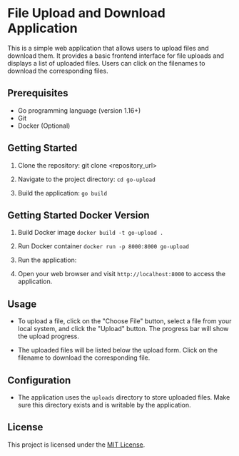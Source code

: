 # File Upload and Download Application

This is a simple web application that allows users to upload files and download them. It provides a basic frontend interface for file uploads and displays a list of uploaded files. Users can click on the filenames to download the corresponding files.

## Prerequisites

- Go programming language (version 1.16+)
- Git
- Docker (Optional)

## Getting Started

1. Clone the repository:
git clone <repository_url>

2. Navigate to the project directory:
```cd go-upload```
3. Build the application:
```go build```

## Getting Started Docker Version
1. Build Docker image
```docker build -t go-upload .```
2. Run Docker container
```docker run -p 8000:8000 go-upload```
4. Run the application:

5. Open your web browser and visit `http://localhost:8000` to access the application.

## Usage

- To upload a file, click on the "Choose File" button, select a file from your local system, and click the "Upload" button. The progress bar will show the upload progress.

- The uploaded files will be listed below the upload form. Click on the filename to download the corresponding file.

## Configuration

- The application uses the `uploads` directory to store uploaded files. Make sure this directory exists and is writable by the application.

## License

This project is licensed under the [MIT License](LICENSE).



